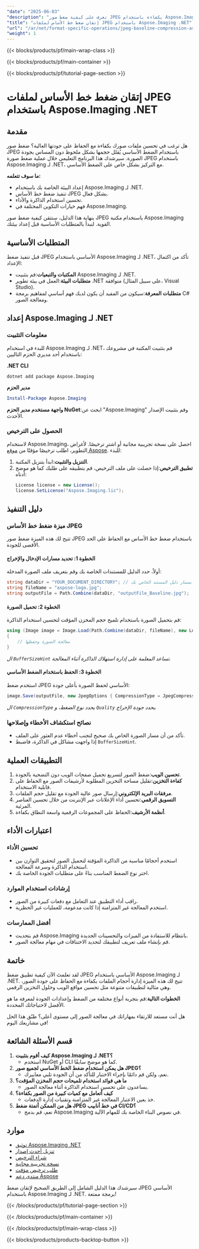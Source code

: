 ```yaml
---
"date": "2025-06-03"
"description": "تعرف على كيفية ضغط صور JPEG بكفاءة باستخدام Aspose.Imaging لـ .NET، مما يؤدي إلى تقليل أحجام الملفات مع الحفاظ على الجودة."
"title": "إتقان ضغط خط الأساس لملفات JPEG باستخدام Aspose.Imaging .NET"
"url": "/ar/net/format-specific-operations/jpeg-baseline-compression-aspose-imaging-net/"
"weight": 1
---
```


{{< blocks/products/pf/main-wrap-class >}}

{{< blocks/products/pf/main-container >}}

{{< blocks/products/pf/tutorial-page-section >}}
# إتقان ضغط خط الأساس لملفات JPEG باستخدام Aspose.Imaging .NET

## مقدمة

هل ترغب في تحسين ملفات صورك بكفاءة مع الحفاظ على جودتها العالية؟ ضغط صور JPEG باستخدام الضغط الأساسي يُقلل حجمها بشكل ملحوظ دون المساس بجودة الصورة. سيرشدك هذا البرنامج التعليمي خلال عملية ضغط صورة JPEG باستخدام Aspose.Imaging لـ .NET، مع التركيز بشكل خاص على الضغط الأساسي.

**ما سوف تتعلمه:**
- إعداد البيئة الخاصة بك باستخدام Aspose.Imaging لـ .NET.
- تنفيذ ضغط خط الأساس JPEG بشكل فعال.
- تحسين استخدام الذاكرة والأداء.
- فهم خيارات التكوين المختلفة في Aspose.Imaging.

بنهاية هذا الدليل، ستتقن كيفية ضغط صور JPEG باستخدام مكتبة Aspose.Imaging القوية. لنبدأ بالمتطلبات الأساسية قبل إعداد بيئتك.

## المتطلبات الأساسية

قبل تنفيذ ضغط JPEG الأساسي باستخدام Aspose.Imaging لـ .NET، تأكد من اكتمال الإعداد:
- **المكتبات والتبعيات**:قم بتثبيت Aspose.Imaging لـ .NET.
- **متطلبات البيئة**:العمل في بيئة تطوير .NET متوافقة (على سبيل المثال، Visual Studio).
- **متطلبات المعرفة**:سيكون من المفيد أن يكون لديك فهم أساسي لمفاهيم برمجة C# ومعالجة الصور.

## إعداد Aspose.Imaging لـ .NET

### معلومات التثبيت

للبدء في استخدام Aspose.Imaging لـ .NET، قم بتثبيت المكتبة في مشروعك باستخدام أحد مديري الحزم التاليين:

**.NET CLI**
```shell
dotnet add package Aspose.Imaging
```

**مدير الحزم**
```powershell
Install-Package Aspose.Imaging
```

**واجهة مستخدم مدير الحزم NuGet**:ابحث عن "Aspose.Imaging" وقم بتثبيت الإصدار الأحدث.

### الحصول على الترخيص

لاستخدام Aspose.Imaging، احصل على نسخة تجريبية مجانية أو اشترِ ترخيصًا. لأغراض التطوير، اطلب ترخيصًا مؤقتًا من [موقع Aspose](https://purchase.aspose.com/temporary-license/). للبدء:
1. **التنزيل والتثبيت**:ابدأ بتنزيل المكتبة.
2. **تطبيق الترخيص**:إذا حصلت على ملف الترخيص، قم بتطبيقه على طلبك كما هو موضح أدناه:
   ```csharp
   License license = new License();
   license.SetLicense("Aspose.Imaging.lic");
   ```

## دليل التنفيذ

### ميزة ضغط خط الأساس JPEG

تتيح لك هذه الميزة ضغط صور JPEG باستخدام ضغط خط الأساس مع الحفاظ على الحد الأقصى للجودة.

#### الخطوة 1: تحديد مسارات الإدخال والإخراج

أولاً، حدد الدليل للمستندات الخاصة بك وقم بتعريف ملف الصورة المدخلة:
```csharp
string dataDir = "YOUR_DOCUMENT_DIRECTORY"; // استبدل بمسار دليل المستند الخاص بك
string fileName = "aspose-logo.jpg";
string outputFile = Path.Combine(dataDir, "outputFile_Baseline.jpg");
```

#### الخطوة 2: تحميل الصورة

قم بتحميل الصورة باستخدام تلميح حجم المخزن المؤقت لتحسين استخدام الذاكرة:
```csharp
using (Image image = Image.Load(Path.Combine(dataDir, fileName), new LoadOptions { BufferSizeHint = 50 }))
{
    // معالجة الصورة وحفظها
}
```
*ال `BufferSizeHint` تساعد المعلمة على إدارة استهلاك الذاكرة أثناء المعالجة.*

#### الخطوة 3: الحفظ باستخدام الضغط الأساسي

استخدم ضغط JPEG الأساسي لحفظ الصورة بأعلى جودة:
```csharp
image.Save(outputFile, new JpegOptions { CompressionType = JpegCompressionMode.Baseline, Quality = 100 });
```
*ال `CompressionType` يحدد نوع الضغط، و `Quality` يحدد جودة الإخراج.*

### نصائح استكشاف الأخطاء وإصلاحها
- تأكد من أن مسار الصورة الخاص بك صحيح لتجنب أخطاء عدم العثور على الملف.
- إذا واجهت مشاكل في الذاكرة، فاضبط `BufferSizeHint`.

## التطبيقات العملية

1. **تحسين الويب**:ضغط الصور لتسريع تحميل صفحات الويب دون التضحية بالجودة.
2. **كفاءة التخزين**:تقليل مساحة التخزين المطلوبة لأرشيفات الصور مع الحفاظ على قابلية الاستخدام.
3. **مرفقات البريد الإلكتروني**:إرسال صور عالية الجودة مع تقليل حجم الملفات.
4. **التسويق الرقمي**:تحسين أداء الإعلانات عبر الإنترنت من خلال تحسين العناصر المرئية.
5. **أنظمة الأرشيف**:الحفاظ على المجموعات الرقمية واسعة النطاق بكفاءة.

## اعتبارات الأداء

### تحسين الأداء
- استخدم أحجامًا مناسبة من الذاكرة المؤقتة لتحميل الصور لتحقيق التوازن بين استخدام الذاكرة وسرعة المعالجة.
- اختر نوع الضغط المناسب بناءً على متطلبات الجودة الخاصة بك.

### إرشادات استخدام الموارد
- راقب أداء التطبيق عند التعامل مع دفعات كبيرة من الصور.
- استخدم المعالجة غير المتزامنة إذا كانت مدعومة، للعمليات غير الحظرية.

### أفضل الممارسات
- قم بتحديث Aspose.Imaging بانتظام للاستفادة من الميزات والتحسينات الجديدة.
- قم بإنشاء ملف تعريف لتطبيقك لتحديد الاختناقات في مهام معالجة الصور.

## خاتمة

لقد تعلمتَ الآن كيفية تطبيق ضغط JPEG الأساسي باستخدام Aspose.Imaging لـ .NET. تتيح لك هذه الميزة إدارة أحجام الملفات بكفاءة مع الحفاظ على جودة الصور، وهي مثالية لتطبيقات متنوعة مثل تحسين مواقع الويب وحلول التخزين الرقمي.

**الخطوات التالية**:قم بتجربة أنواع مختلفة من الضغط وإعدادات الجودة لمعرفة ما هو الأفضل لاحتياجاتك المحددة.

هل أنت مستعد للارتقاء بمهاراتك في معالجة الصور إلى مستوى أعلى؟ طبّق هذا الحل في مشاريعك اليوم!

## قسم الأسئلة الشائعة

1. **كيف أقوم بتثبيت Aspose.Imaging لـ .NET؟**
   - استخدم NuGet أو CLI كما هو موضح سابقًا.
2. **هل يمكن استخدام ضغط الخط الأساسي لجميع صور JPEG؟**
   - نعم، ولكن قم دائمًا بإجراء الاختبار للتأكد من أن الجودة تلبي معاييرك.
3. **ما هي فوائد استخدام تلميحات حجم المخزن المؤقت؟**
   - يساعدون على تحسين استخدام الذاكرة أثناء معالجة الصور.
4. **كيف أتعامل مع كميات كبيرة من الصور بكفاءة؟**
   - خذ بعين الاعتبار المعالجة غير المتزامنة وتقنيات إدارة الدفعات.
5. **هل من الممكن أتمتة ضغط JPEG في خط أنابيب CI/CD؟**
   - نعم، قم بدمج Aspose.Imaging في نصوص البناء الخاصة بك للمهام الآلية.

## موارد
- [توثيق Aspose.Imaging .NET](https://reference.aspose.com/imaging/net/)
- [تنزيل أحدث إصدار](https://releases.aspose.com/imaging/net/)
- [شراء الترخيص](https://purchase.aspose.com/buy)
- [نسخة تجريبية مجانية](https://releases.aspose.com/imaging/net/)
- [طلب ترخيص مؤقت](https://purchase.aspose.com/temporary-license/)
- [منتدى دعم Aspose](https://forum.aspose.com/c/imaging/10)

سيرشدك هذا الدليل الشامل إلى الطريق الصحيح لإتقان ضغط JPEG الأساسي باستخدام Aspose.Imaging لـ .NET. برمجة ممتعة!

{{< /blocks/products/pf/tutorial-page-section >}}

{{< /blocks/products/pf/main-container >}}

{{< /blocks/products/pf/main-wrap-class >}}

{{< blocks/products/products-backtop-button >}}
